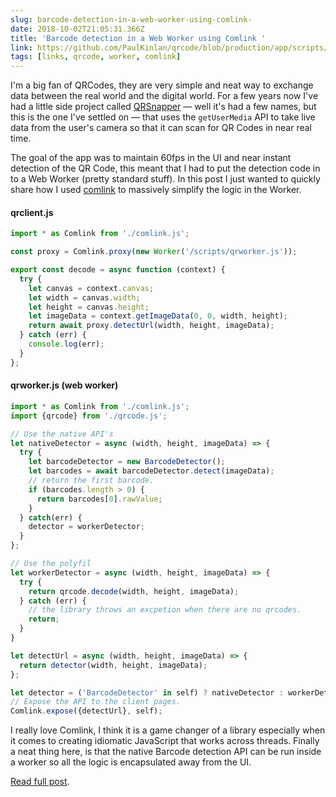```yaml
---
slug: barcode-detection-in-a-web-worker-using-comlink-
date: 2018-10-02T21:05:31.366Z
title: 'Barcode detection in a Web Worker using Comlink '
link: https://github.com/PaulKinlan/qrcode/blob/production/app/scripts/qrworker.js
tags: [links, qrcode, worker, comlink]
---
```

I'm a big fan of QRCodes, they are very simple and neat way to exchange data between the real world and the digital world. For a few years now I've had a little side project called [QRSnapper](https://qrsnapper.com) &mdash; well it's had a few names, but this is the one I've settled on &mdash; that uses the `getUserMedia` API to take live data from the user's camera so that it can scan for QR Codes in near real time.

The goal of the app was to maintain 60fps in the UI and near instant detection of the QR Code, this meant that I had to put the detection code in to a Web Worker (pretty standard stuff). In this post I just wanted to quickly share how I used [comlink](https://github.com/GoogleChromeLabs/comlink) to massively simplify the logic in the Worker.

#### qrclient.js

```javascript
import * as Comlink from './comlink.js';

const proxy = Comlink.proxy(new Worker('/scripts/qrworker.js')); 

export const decode = async function (context) {
  try {
    let canvas = context.canvas;
    let width = canvas.width;
    let height = canvas.height;
    let imageData = context.getImageData(0, 0, width, height);
    return await proxy.detectUrl(width, height, imageData);
  } catch (err) {
    console.log(err);
  }
};
```
#### qrworker.js (web worker)

```javascript
import * as Comlink from './comlink.js';
import {qrcode} from './qrcode.js';

// Use the native API's
let nativeDetector = async (width, height, imageData) => {
  try {
    let barcodeDetector = new BarcodeDetector();
    let barcodes = await barcodeDetector.detect(imageData);
    // return the first barcode.
    if (barcodes.length > 0) {
      return barcodes[0].rawValue;
    }
  } catch(err) {
    detector = workerDetector;
  }
};

// Use the polyfil
let workerDetector = async (width, height, imageData) => {
  try {
    return qrcode.decode(width, height, imageData);
  } catch (err) {
    // the library throws an excpetion when there are no qrcodes.
    return;
  }
}

let detectUrl = async (width, height, imageData) => {
  return detector(width, height, imageData);
};

let detector = ('BarcodeDetector' in self) ? nativeDetector : workerDetector;
// Expose the API to the client pages.
Comlink.expose({detectUrl}, self);
```
I really love Comlink, I think it is a game changer of a library especially when it comes to creating idiomatic JavaScript that works across threads. Finally a neat thing here, is that the native Barcode detection API can be run inside a worker so all the logic is encapsulated away from the UI.

[Read full post](https://github.com/PaulKinlan/qrcode/blob/production/app/scripts/qrworker.js).
